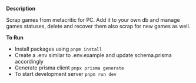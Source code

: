 **Description**

Scrap games from metacritic for PC. Add it to your own db and manage games statuses, delete and recover them also scrap for new games as well.

**To Run**

- Install packages using `pnpm install`
- Create a .env similar to .env.example and update schema.prisma accordingly
- Generate prisma client `pnpx prisma generate`
- To start development server `pnpm run dev`
